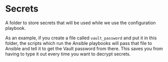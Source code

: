 # Secrets

A folder to store secrets that will be used while we use the configuration playbook.

As an example, if you create a file called `vault_password` and put it in this folder, the scripts which run the Ansible playbooks will pass that file to Ansible and tell it to get the Vault password from there. This saves you from having to type it out every time you want to decrypt secrets.

